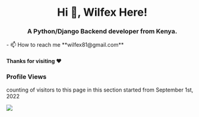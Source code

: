 <h1 align="center">Hi 👋, Wilfex Here!</h1>
<h3 align="center">A Python/Django Backend developer from Kenya.</h3>
- 📫 How to reach me **wilfex81@gmail.com**

#### Thanks for visiting :heart:

### Profile Views
counting of visitors to this page in this section started from September 1st, 2022

![](https://count.getloli.com/get/@tenmark86.github.readme)
</br>
